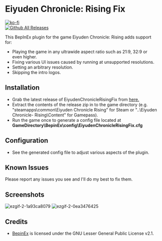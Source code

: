 # Eiyuden Chronicle: Rising Fix
[![ko-fi](https://ko-fi.com/img/githubbutton_sm.svg)](https://ko-fi.com/W7W01UAI9)</br>
[![Github All Releases](https://img.shields.io/github/downloads/Lyall/EiyudenChronicleRisingFix/total.svg)]()

This BepInEx plugin for the game Eiyuden Chronicle: Rising adds support for:
- Playing the game in any ultrawide aspect ratio such as 21:9, 32:9 or even higher.
- Fixing various UI issues caused by running at unsupported resolutions.
- Setting an arbitrary resolution.
- Skipping the intro logos.

## Installation
- Grab the latest release of EiyudenChronicleRisingFix from [here.](https://github.com/Lyall/EiyudenChronicleRisingFix/releases)
- Extract the contents of the release zip in to the game directory (e.g. "steamapps\common\Eiyuden Chronicle Rising" for Steam or "..\Eiyuden Chronicle- Rising\Content" for Gamepass).
- Run the game once to generate a config file located at **GameDirectory\BepinEx\config\EiyudenChronicleRisingFix.cfg**

## Configuration
- See the generated config file to adjust various aspects of the plugin.

## Known Issues
Please report any issues you see and I'll do my best to fix them.

## Screenshots
![ezgif-2-1a93ca8079](https://user-images.githubusercontent.com/695941/167739391-e9647537-6037-4520-acd3-2d291996db9d.gif)
![ezgif-2-0ea3476425](https://user-images.githubusercontent.com/695941/167739497-bcb30d17-5931-4af3-9619-2c53e8ed345f.gif)

## Credits
- [BepinEx](https://github.com/BepInEx/BepInEx) is licensed under the GNU Lesser General Public License v2.1.

